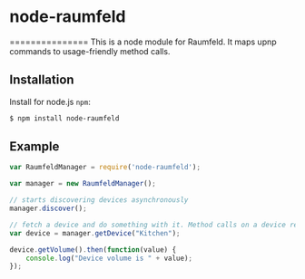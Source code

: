 # node-raumfeld
===============
This is a node module for Raumfeld. It maps upnp commands to usage-friendly method calls.

Installation
------------

Install for node.js `npm`:

``` bash
$ npm install node-raumfeld
```

Example
-------
``` javascript
var RaumfeldManager = require('node-raumfeld');

var manager = new RaumfeldManager();

// starts discovering devices asynchronously
manager.discover();

// fetch a device and do something with it. Method calls on a device return a promise object
var device = manager.getDevice("Kitchen");

device.getVolume().then(function(value) {
    console.log("Device volume is " + value);
});

```